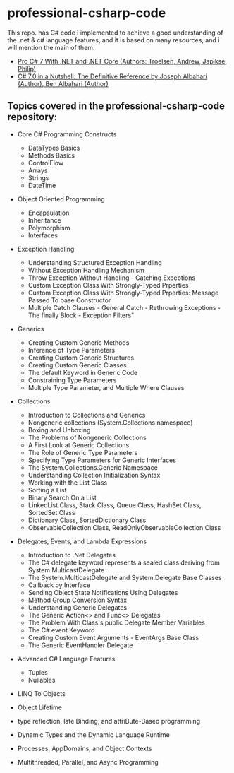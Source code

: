 # professional-csharp-code
This repo. has C# code I implemented to achieve a good understanding of the .net & c# language features, and it is based on many resources, and i will mention the main of them: 
   * <a href="https://www.apress.com/gp/book/9781484230183" target="_blank">Pro C# 7 With .NET and .NET Core (Authors: Troelsen, Andrew, Japikse, Philip) </a>
   * <a href="https://www.amazon.com/C-7-0-Nutshell-Definitive-Reference/dp/1491987650" target="_blank">C# 7.0 in a Nutshell: The Definitive Reference by Joseph Albahari (Author), Ben Albahari (Author) </a> 
    
## Topics covered in the professional-csharp-code repository: ##
  * Core C# Programming Constructs
    - DataTypes Basics
    - Methods Basics
    - ControlFlow
    - Arrays 
    - Strings 
    - DateTime 
  * Object Oriented Programming 
    - Encapsulation
    - Inheritance
    - Polymorphism
    - Interfaces
  * Exception Handling
    - Understanding Structured Exception Handling
    - Without Exception Handling Mechanism
    - Throw Exception Without Handling - Catching Exceptions
    - Custom Exception Class With Strongly-Typed Prperties
    - Custom Exception Class With Strongly-Typed Prperties: Message Passed To base Constructor
    - Multiple Catch Clauses - General Catch - Rethrowing Exceptions - The finally Block - Exception Filters"
  * Generics
      - Creating Custom Generic Methods
      - Inference of Type Parameters
      - Creating Custom Generic Structures
      - Creating Custom Generic Classes
      - The default Keyword in Generic Code
      - Constraining Type Parameters
      - Multiple Type Parameter, and Multiple Where Clauses

  * Collections 
    - Introduction to Collections and Generics
    - Nongeneric collections (System.Collections namespace)
    - Boxing and Unboxing
    - The Problems of Nongeneric Collections
    - A First Look at Generic Collections
    - The Role of Generic Type Parameters
    - Specifying Type Parameters for Generic Interfaces
    - The System.Collections.Generic Namespace
    - Understanding Collection Initialization Syntax
    - Working with the List<T> Class
    - Sorting a List
    - Binary Search On a List
    - LinkedList<T> Class, Stack<T> Class, Queue<T> Class, HashSet<T> Class, SortedSet<T> Class
    - Dictionary<T> Class, SortedDictionary<T> Class
    - ObservableCollection<T> Class, ReadOnlyObservableCollection<T> Class

  * Delegates, Events, and Lambda Expressions
    - Introduction to .Net Delegates
    - The C# delegate keyword represents a sealed class deriving from System.MulticastDelegate
    - The System.MulticastDelegate and System.Delegate Base Classes
    - Callback by Interface
    - Sending Object State Notifications Using Delegates
    - Method Group Conversion Syntax
    - Understanding Generic Delegates
    - The Generic Action<> and Func<> Delegates
    - The Problem With Class's public Delegate Member Variables
    - The C# event Keyword
    - Creating Custom Event Arguments - EventArgs Base Class
    - The Generic EventHandler<T> Delegate
  * Advanced C# Language Features
     - Tuples
     - Nullables
  * LINQ To Objects
  * Object Lifetime
  * type reflection, late Binding, and attriBute-Based programming
  * Dynamic Types and the Dynamic Language Runtime
  * Processes, AppDomains, and Object Contexts
  * Multithreaded, Parallel, and Async Programming
  
    
    
    
